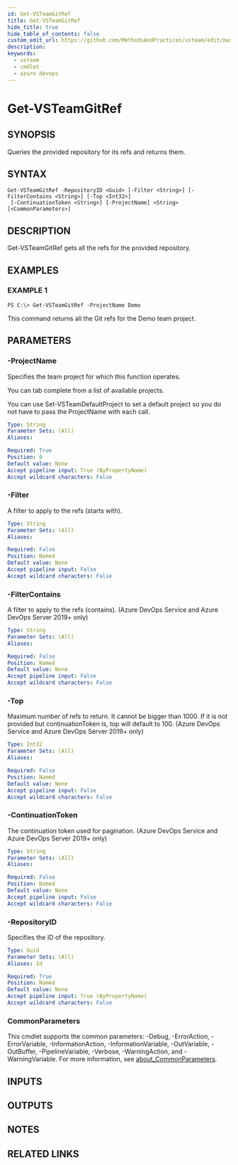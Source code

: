 ```yaml
---
id: Get-VSTeamGitRef
title: Get-VSTeamGitRef
hide_title: true
hide_table_of_contents: false
custom_edit_url: https://github.com/MethodsAndPractices/vsteam/edit/master/.docs/Get-VSTeamGitRef.md
description: 
keywords:
  - vsteam
  - cmdlet
  - azure devops
---
```


# Get-VSTeamGitRef

## SYNOPSIS
Queries the provided repository for its refs and returns them.

## SYNTAX

```
Get-VSTeamGitRef -RepositoryID <Guid> [-Filter <String>] [-FilterContains <String>] [-Top <Int32>]
 [-ContinuationToken <String>] [-ProjectName] <String> [<CommonParameters>]
```

## DESCRIPTION
Get-VSTeamGitRef gets all the refs for the provided repository.

## EXAMPLES

### EXAMPLE 1
```
PS C:\> Get-VSTeamGitRef -ProjectName Demo
```

This command returns all the Git refs for the Demo team project.

## PARAMETERS

### -ProjectName
Specifies the team project for which this function operates.

You can tab complete from a list of available projects.

You can use Set-VSTeamDefaultProject to set a default project so you do not have to pass the ProjectName with each call.

```yaml
Type: String
Parameter Sets: (All)
Aliases:

Required: True
Position: 0
Default value: None
Accept pipeline input: True (ByPropertyName)
Accept wildcard characters: False
```

### -Filter
A filter to apply to the refs (starts with).

```yaml
Type: String
Parameter Sets: (All)
Aliases:

Required: False
Position: Named
Default value: None
Accept pipeline input: False
Accept wildcard characters: False
```

### -FilterContains
A filter to apply to the refs (contains).
(Azure DevOps Service and Azure DevOps Server 2019+ only)

```yaml
Type: String
Parameter Sets: (All)
Aliases:

Required: False
Position: Named
Default value: None
Accept pipeline input: False
Accept wildcard characters: False
```

### -Top
Maximum number of refs to return.
It cannot be bigger than 1000.
If it is not provided but continuationToken is, top will default to 100.
(Azure DevOps Service and Azure DevOps Server 2019+ only)

```yaml
Type: Int32
Parameter Sets: (All)
Aliases:

Required: False
Position: Named
Default value: None
Accept pipeline input: False
Accept wildcard characters: False
```

### -ContinuationToken
The continuation token used for pagination.
(Azure DevOps Service and Azure DevOps Server 2019+ only)

```yaml
Type: String
Parameter Sets: (All)
Aliases:

Required: False
Position: Named
Default value: None
Accept pipeline input: False
Accept wildcard characters: False
```

### -RepositoryID
Specifies the ID of the repository.

```yaml
Type: Guid
Parameter Sets: (All)
Aliases: Id

Required: True
Position: Named
Default value: None
Accept pipeline input: True (ByPropertyName)
Accept wildcard characters: False
```

### CommonParameters
This cmdlet supports the common parameters: -Debug, -ErrorAction, -ErrorVariable, -InformationAction, -InformationVariable, -OutVariable, -OutBuffer, -PipelineVariable, -Verbose, -WarningAction, and -WarningVariable. For more information, see [about_CommonParameters](http://go.microsoft.com/fwlink/?LinkID=113216).

## INPUTS

## OUTPUTS

## NOTES

## RELATED LINKS

